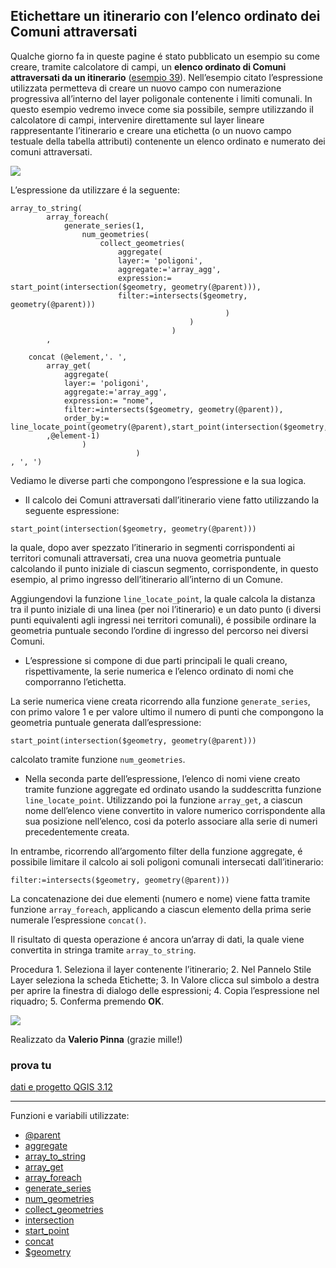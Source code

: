## Etichettare un itinerario con l’elenco ordinato dei Comuni attraversati

Qualche giorno fa in queste pagine é stato pubblicato un esempio su come creare, tramite calcolatore di campi, un **elenco ordinato di Comuni attraversati da un itinerario** ([esempio 39](elenco_ordinato_comuni_attraversati.md)). Nell’esempio citato l’espressione utilizzata permetteva di creare un nuovo campo con numerazione progressiva all’interno del layer poligonale contenente i limiti comunali. 
In questo esempio vedremo invece come sia possibile, sempre utilizzando iI calcolatore di campi, intervenire direttamente sul layer lineare rappresentante l’itinerario e creare una etichetta (o un nuovo campo testuale della tabella attributi) contenente un elenco ordinato e numerato dei comuni attraversati. 

![](../img/esempi/etichettare_itinerario/1.jpg)

L’espressione da utilizzare é la seguente:

```
array_to_string(
		array_foreach(
			generate_series(1, 
				num_geometries( 
					collect_geometries(
						aggregate(
						layer:= 'poligoni',
						aggregate:='array_agg',
						expression:= start_point(intersection($geometry, geometry(@parent))),
						filter:=intersects($geometry, geometry(@parent)))
												)
										)
									)
		,

	concat (@element,'. ',
		array_get(
			aggregate(
			layer:= 'poligoni',
			aggregate:='array_agg',
			expression:= "nome",
			filter:=intersects($geometry, geometry(@parent)),
			order_by:= line_locate_point(geometry(@parent),start_point(intersection($geometry,geometry(@parent)))))
		,@element-1)
				)
							)
, ', ')
```

Vediamo le diverse parti che compongono l’espressione e la sua logica.

- Il calcolo dei Comuni attraversati dall’itinerario viene fatto utilizzando la seguente espressione:

```
start_point(intersection($geometry, geometry(@parent)))
```

la quale, dopo aver spezzato l’itinerario in segmenti corrispondenti ai territori comunali attraversati, crea una nuova geometria puntuale calcolando il punto iniziale di ciascun segmento, corrispondente, in questo esempio, al primo ingresso dell’itinerario all’interno di un Comune.

Aggiungendovi la funzione  `line_locate_point`, la quale calcola la distanza tra il punto iniziale di una linea (per noi l’itinerario) e un dato punto (i diversi punti equivalenti agli ingressi nei territori comunali), é possibile ordinare la geometria puntuale secondo l’ordine di ingresso del percorso nei diversi Comuni. 

- L’espressione si compone di due parti principali le quali creano, rispettivamente, la serie numerica e l’elenco ordinato di nomi che comporranno l’etichetta.

La serie numerica viene creata ricorrendo alla funzione `generate_series`, con primo valore 1 e per valore ultimo il numero di  punti che compongono la geometria puntuale generata dall’espressione: 

```
start_point(intersection($geometry, geometry(@parent)))
```

calcolato tramite funzione `num_geometries`.


- Nella seconda parte dell’espressione, l’elenco di nomi viene creato tramite funzione aggregate ed ordinato usando la suddescritta funzione `line_locate_point`. Utilizzando poi la funzione `array_get`, a ciascun nome dell’elenco viene convertito in valore numerico corrispondente alla sua posizione nell’elenco, cosi da poterlo associare alla serie di numeri precedentemente creata.


In entrambe, ricorrendo all’argomento filter della funzione aggregate, é possibile limitare il calcolo ai soli poligoni comunali intersecati dall’itinerario: 

```
filter:=intersects($geometry, geometry(@parent)))
```

La concatenazione dei due elementi (numero e nome) viene fatta tramite funzione `array_foreach`, applicando a ciascun elemento della prima serie numerale l’espressione `concat()`.

Il risultato di questa operazione é ancora un’array di dati, la quale viene convertita in stringa tramite `array_to_string`. 

Procedura
    1. Seleziona il layer contenente l’itinerario;
    2. Nel Pannelo Stile Layer seleziona la scheda Etichette;
    3. In Valore clicca sul simbolo a destra per aprire la finestra di dialogo delle espressioni;
    4. Copia l’espressione nel riquadro;
    5. Conferma premendo **OK**.

![](../img/esempi/etichettare_itinerario/2.jpg)


Realizzato da **Valerio Pinna** (grazie mille!)

### prova tu

[dati e progetto QGIS 3.12](https://mega.nz/file/9VIzlagL#yNAo3yxVf6o_4ImJ8OhQDYXT11E2mit_8Fs2CAKGvhk)

---

Funzioni e variabili utilizzate:

* [@parent](../gr_funzioni/variabili/parent.md)
* [aggregate](../gr_funzioni/aggrega/aggrega_unico.md#aggregate)
* [array_to_string](../gr_funzioni/array/array_unico.md#array_to_string)
* [array_get](../gr_funzioni/array/array_unico.md#array_get)
* [array_foreach](../gr_funzioni/array/array_unico.md#array_foreach)
* [generate_series](../gr_funzioni/aggrega/aggrega_unico.md#generate_series)
* [num_geometries](../gr_funzioni/geometria/geometria_unico.md#num_geometries)
* [collect_geometries](../gr_funzioni/geometria/geometria_unico.md#collect_geometries)
* [intersection](../gr_funzioni/geometria/geometria_unico.md#intersection)
* [start_point](../gr_funzioni/geometria/geometria_unico.md#start_point)
* [concat](../gr_funzioni/stringhe_di_testo/stringhe_di_testo_unico.md#concat)
* [\$geometry](../gr_funzioni/geometria/geometria_unico.md#geometry)
